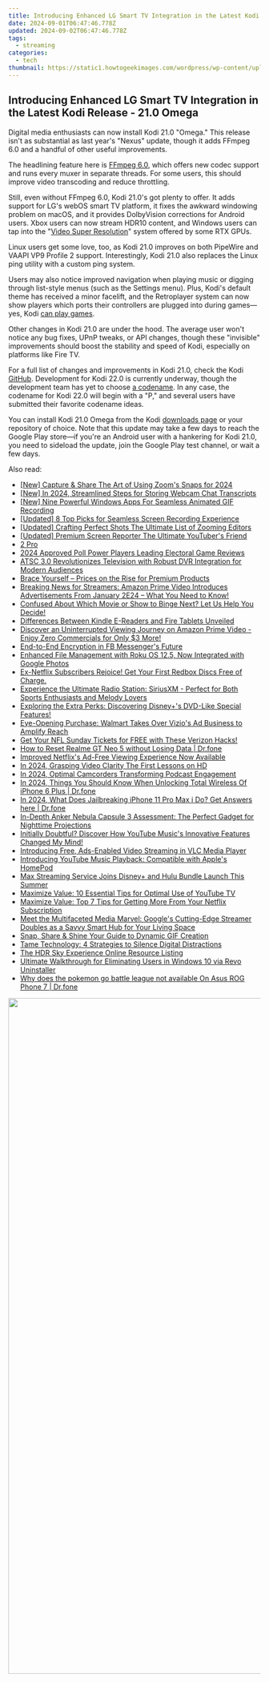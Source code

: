 ```yaml
---
title: Introducing Enhanced LG Smart TV Integration in the Latest Kodi Release - 21.0 Omega
date: 2024-09-01T06:47:46.778Z
updated: 2024-09-02T06:47:46.778Z
tags:
  - streaming
categories:
  - tech
thumbnail: https://static1.howtogeekimages.com/wordpress/wp-content/uploads/2024/01/kodi2.jpg
---
```


## Introducing Enhanced LG Smart TV Integration in the Latest Kodi Release - 21.0 Omega

Digital media enthusiasts can now install Kodi 21.0 "Omega." This release isn't as substantial as last year's "Nexus" update, though it adds FFmpeg 6.0 and a handful of other useful improvements.

 The headlining feature here is [FFmpeg 6.0](https://www.reddit.com/r/ffmpeg/comments/11e8sen/ffmpeg%5F60/), which offers new codec support and runs every muxer in separate threads. For some users, this should improve video transcoding and reduce throttling.

 Still, even without FFmpeg 6.0, Kodi 21.0's got plenty to offer. It adds support for LG's webOS smart TV platform, it fixes the awkward windowing problem on macOS, and it provides DolbyVision corrections for Android users. Xbox users can now stream HDR10 content, and Windows users can tap into the "[Video Super Resolution](https://extra-skills.techidaily.com/2024-approved-instagram-shout-out-for-podcast-fans/)" system offered by some RTX GPUs.

 Linux users get some love, too, as Kodi 21.0 improves on both PipeWire and VAAPI VP9 Profile 2 support. Interestingly, Kodi 21.0 also replaces the Linux ping utility with a custom ping system.

 Users may also notice improved navigation when playing music or digging through list-style menus (such as the Settings menu). Plus, Kodi's default theme has received a minor facelift, and the Retroplayer system can now show players which ports their controllers are plugged into during games—yes, Kodi [can play games](https://www.makeuseof.com/tag/how-to-play-games-on-kodi-using-retroplayer/).

 Other changes in Kodi 21.0 are under the hood. The average user won't notice any bug fixes, UPnP tweaks, or API changes, though these "invisible" improvements should boost the stability and speed of Kodi, especially on platforms like Fire TV.

 For a full list of changes and improvements in Kodi 21.0, check the Kodi [GitHub](https://github.com/xbmc/xbmc/compare/20.0-Nexus...21.0-Omega). Development for Kodi 22.0 is currently underway, though the development team has yet to choose [a codename](https://forum.kodi.tv/showthread.php?tid=375721&pid=3189669#pid3189669). In any case, the codename for Kodi 22.0 will begin with a "P," and several users have submitted their favorite codename ideas.

 You can install Kodi 21.0 Omega from the Kodi [downloads page](https://kodi.tv/download/) or your repository of choice. Note that this update may take a few days to reach the Google Play store—if you're an Android user with a hankering for Kodi 21.0, you need to sideload the update, join the Google Play test channel, or wait a few days.

<ins class="adsbygoogle"
     style="display:block"
     data-ad-format="autorelaxed"
     data-ad-client="ca-pub-7571918770474297"
     data-ad-slot="1223367746"></ins>



<ins class="adsbygoogle"
     style="display:block"
     data-ad-client="ca-pub-7571918770474297"
     data-ad-slot="8358498916"
     data-ad-format="auto"
     data-full-width-responsive="true"></ins>

<span class="atpl-alsoreadstyle">Also read:</span>
<div><ul>
<li><a href="https://digital-screen-recording.techidaily.com/new-capture-and-share-the-art-of-using-zooms-snaps-for-2024/"><u>[New] Capture & Share  The Art of Using Zoom's Snaps for 2024</u></a></li>
<li><a href="https://on-screen-recording.techidaily.com/new-in-2024-streamlined-steps-for-storing-webcam-chat-transcripts/"><u>[New] In 2024, Streamlined Steps for Storing Webcam Chat Transcripts</u></a></li>
<li><a href="https://digital-screen-recording.techidaily.com/new-nine-powerful-windows-apps-for-seamless-animated-gif-recording/"><u>[New] Nine Powerful Windows Apps For Seamless Animated GIF Recording</u></a></li>
<li><a href="https://digital-screen-recording.techidaily.com/updated-8-top-picks-for-seamless-screen-recording-experience/"><u>[Updated] 8 Top Picks for Seamless Screen Recording Experience</u></a></li>
<li><a href="https://extra-lessons.techidaily.com/updated-crafting-perfect-shots-the-ultimate-list-of-zooming-editors/"><u>[Updated] Crafting Perfect Shots  The Ultimate List of Zooming Editors</u></a></li>
<li><a href="https://facebook-video-share.techidaily.com/updated-premium-screen-reporter-the-ultimate-youtubers-friend/"><u>[Updated] Premium Screen Reporter  The Ultimate YouTuber's Friend</u></a></li>
<li><a href="https://media-tips.techidaily.com/2-pro/"><u>2 Pro</u></a></li>
<li><a href="https://remote-screen-capture.techidaily.com/2024-approved-poll-power-players-leading-electoral-game-reviews/"><u>2024 Approved  Poll Power Players  Leading Electoral Game Reviews</u></a></li>
<li><a href="https://media-tips.techidaily.com/atsc-30-revolutionizes-television-with-robust-dvr-integration-for-modern-audiences/"><u>ATSC 3.0 Revolutionizes Television with Robust DVR Integration for Modern Audiences</u></a></li>
<li><a href="https://media-tips.techidaily.com/brace-yourself-prices-on-the-rise-for-premium-products/"><u>Brace Yourself – Prices on the Rise for Premium Products</u></a></li>
<li><a href="https://media-tips.techidaily.com/breaking-news-for-streamers-amazon-prime-video-introduces-advertisements-from-january-2e24-what-you-need-to-know/"><u>Breaking News for Streamers: Amazon Prime Video Introduces Advertisements From January 2E24 – What You Need to Know!</u></a></li>
<li><a href="https://media-tips.techidaily.com/confused-about-which-movie-or-show-to-binge-next-let-us-help-you-decide/"><u>Confused About Which Movie or Show to Binge Next? Let Us Help You Decide!</u></a></li>
<li><a href="https://buynow-info.techidaily.com/differences-between-kindle-e-readers-and-fire-tablets-unveiled/"><u>Differences Between Kindle E-Readers and Fire Tablets Unveiled</u></a></li>
<li><a href="https://media-tips.techidaily.com/discover-an-uninterrupted-viewing-journey-on-amazon-prime-video-enjoy-zero-commercials-for-only-3-more/"><u>Discover an Uninterrupted Viewing Journey on Amazon Prime Video - Enjoy Zero Commercials for Only $3 More!</u></a></li>
<li><a href="https://facebook.techidaily.com/end-to-end-encryption-in-fb-messengers-future/"><u>End-to-End Encryption in FB Messenger's Future</u></a></li>
<li><a href="https://media-tips.techidaily.com/enhanced-file-management-with-roku-os-125-now-integrated-with-google-photos/"><u>Enhanced File Management with Roku OS 12.5, Now Integrated with Google Photos</u></a></li>
<li><a href="https://media-tips.techidaily.com/ex-netflix-subscribers-rejoice-get-your-first-redbox-discs-free-of-charge/"><u>Ex-Netflix Subscribers Rejoice! Get Your First Redbox Discs Free of Charge.</u></a></li>
<li><a href="https://media-tips.techidaily.com/experience-the-ultimate-radio-station-siriusxm-perfect-for-both-sports-enthusiasts-and-melody-lovers/"><u>Experience the Ultimate Radio Station: SiriusXM - Perfect for Both Sports Enthusiasts and Melody Lovers</u></a></li>
<li><a href="https://media-tips.techidaily.com/exploring-the-extra-perks-discovering-disneypluss-dvd-like-special-features/"><u>Exploring the Extra Perks: Discovering Disney+'s DVD-Like Special Features!</u></a></li>
<li><a href="https://media-tips.techidaily.com/eye-opening-purchase-walmart-takes-over-vizios-ad-business-to-amplify-reach/"><u>Eye-Opening Purchase: Walmart Takes Over Vizio's Ad Business to Amplify Reach</u></a></li>
<li><a href="https://media-tips.techidaily.com/get-your-nfl-sunday-tickets-for-free-with-these-verizon-hacks/"><u>Get Your NFL Sunday Tickets for FREE with These Verizon Hacks!</u></a></li>
<li><a href="https://techidaily.com/how-to-reset-realme-gt-neo-5-without-losing-data-drfone-by-drfone-reset-android-reset-android/"><u>How to Reset Realme GT Neo 5 without Losing Data | Dr.fone</u></a></li>
<li><a href="https://media-tips.techidaily.com/improved-netflixs-ad-free-viewing-experience-now-available/"><u>Improved Netflix's Ad-Free Viewing Experience Now Available</u></a></li>
<li><a href="https://some-techniques.techidaily.com/in-2024-grasping-video-clarity-the-first-lessons-on-hd/"><u>In 2024, Grasping Video Clarity  The First Lessons on HD</u></a></li>
<li><a href="https://article-knowledge.techidaily.com/in-2024-optimal-camcorders-transforming-podcast-engagement/"><u>In 2024, Optimal Camcorders Transforming Podcast Engagement</u></a></li>
<li><a href="https://iphone-unlock.techidaily.com/in-2024-things-you-should-know-when-unlocking-total-wireless-of-iphone-6-plus-drfone-by-drfone-ios/"><u>In 2024, Things You Should Know When Unlocking Total Wireless Of iPhone 6 Plus | Dr.fone</u></a></li>
<li><a href="https://iphone-unlock.techidaily.com/in-2024-what-does-jailbreaking-iphone-11-pro-max-i-do-get-answers-here-drfone-by-drfone-ios/"><u>In 2024, What Does Jailbreaking iPhone 11 Pro Max i Do? Get Answers here | Dr.fone</u></a></li>
<li><a href="https://media-tips.techidaily.com/in-depth-anker-nebula-capsule-3-assessment-the-perfect-gadget-for-nighttime-projections/"><u>In-Depth Anker Nebula Capsule 3 Assessment: The Perfect Gadget for Nighttime Projections</u></a></li>
<li><a href="https://media-tips.techidaily.com/initially-doubtful-discover-how-youtube-musics-innovative-features-changed-my-mind/"><u>Initially Doubtful? Discover How YouTube Music's Innovative Features Changed My Mind!</u></a></li>
<li><a href="https://media-tips.techidaily.com/introducing-free-ads-enabled-video-streaming-in-vlc-media-player/"><u>Introducing Free, Ads-Enabled Video Streaming in VLC Media Player</u></a></li>
<li><a href="https://media-tips.techidaily.com/introducing-youtube-music-playback-compatible-with-apples-homepod/"><u>Introducing YouTube Music Playback: Compatible with Apple's HomePod</u></a></li>
<li><a href="https://media-tips.techidaily.com/max-streaming-service-joins-disneyplus-and-hulu-bundle-launch-this-summer/"><u>Max Streaming Service Joins Disney+ and Hulu Bundle Launch This Summer</u></a></li>
<li><a href="https://media-tips.techidaily.com/maximize-value-10-essential-tips-for-optimal-use-of-youtube-tv/"><u>Maximize Value: 10 Essential Tips for Optimal Use of YouTube TV</u></a></li>
<li><a href="https://media-tips.techidaily.com/maximize-value-top-7-tips-for-getting-more-from-your-netflix-subscription/"><u>Maximize Value: Top 7 Tips for Getting More From Your Netflix Subscription</u></a></li>
<li><a href="https://media-tips.techidaily.com/meet-the-multifaceted-media-marvel-googles-cutting-edge-streamer-doubles-as-a-savvy-smart-hub-for-your-living-space/"><u>Meet the Multifaceted Media Marvel: Google's Cutting-Edge Streamer Doubles as a Savvy Smart Hub for Your Living Space</u></a></li>
<li><a href="https://extra-information.techidaily.com/snap-share-and-shine-your-guide-to-dynamic-gif-creation/"><u>Snap, Share & Shine  Your Guide to Dynamic GIF Creation</u></a></li>
<li><a href="https://hardware-updates.techidaily.com/tame-technology-4-strategies-to-silence-digital-distractions/"><u>Tame Technology: 4 Strategies to Silence Digital Distractions</u></a></li>
<li><a href="https://extra-lessons.techidaily.com/the-hdr-sky-experience-online-resource-listing/"><u>The HDR Sky Experience  Online Resource Listing</u></a></li>
<li><a href="https://win-forum.techidaily.com/ultimate-walkthrough-for-eliminating-users-in-windows-10-via-revo-uninstaller/"><u>Ultimate Walkthrough for Eliminating Users in Windows 10 via Revo Uninstaller</u></a></li>
<li><a href="https://android-pokemon-go.techidaily.com/why-does-the-pokemon-go-battle-league-not-available-on-asus-rog-phone-7-drfone-by-drfone-virtual-android/"><u>Why does the pokemon go battle league not available On Asus ROG Phone 7 | Dr.fone</u></a></li>
</ul></div>

<!-- affiliate ads begin -->
<a href="https://twopages.pxf.io/c/5597632/1873305/18544" target="_top" id="1873305"><img src="//a.impactradius-go.com/display-ad/18544-1873305" border="0" alt="" width="1080" height="1350"/></a><img height="0" width="0" src="https://imp.pxf.io/i/5597632/1873305/18544" style="position:absolute;visibility:hidden;" border="0" />
<!-- affiliate ads end -->